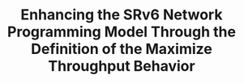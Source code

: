---
title: "Enhancing the SRv6 Network Programming Model Through the Definition of the Maximize Throughput Behavior"
authors: Marco Polverini, Davide Aureli, Antonio Cianfrani, Francesco G. Lavacca, Marco Listanti
publisher: IEEE/IFIP Network Operations and Management Symposium (NOMS) 
month: 4
year: 2022
eurl: https://noms2022.ieee-noms.org/program/short-and-poster-sessions
---
